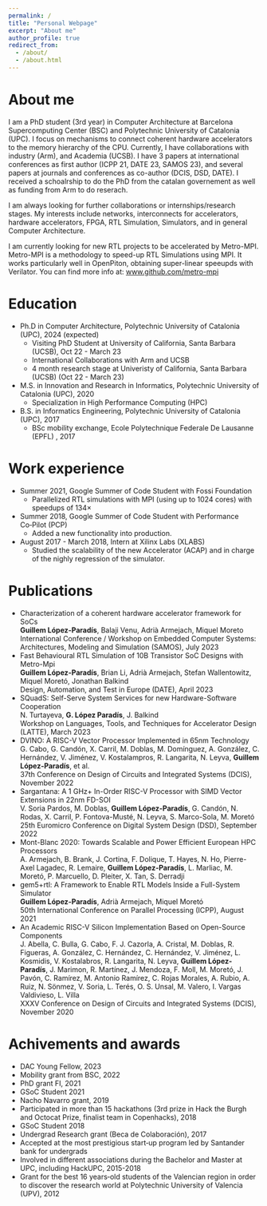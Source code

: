 ```yaml
---
permalink: /
title: "Personal Webpage"
excerpt: "About me"
author_profile: true
redirect_from: 
  - /about/
  - /about.html
---
```


About me 
======

I am a PhD student (3rd year) in Computer Architecture at Barcelona Supercomputing Center (BSC) and Polytechnic University of Catalonia (UPC). I focus on mechanisms to  connect coherent hardware accelerators to the memory hierarchy of the CPU. Currently, I have collaborations with industry (Arm), and Academia (UCSB). I have 3 papers at international conferences as first author (ICPP 21, DATE 23, SAMOS 23), and several papers at journals and conferences as co-author (DCIS, DSD, DATE). I received a schoalrship to do the PhD from the catalan governement as well as funding from Arm to do reserach.  

I am always looking for further collaborations or internships/research stages. My interests include networks, interconnects for accelerators, hardware accelerators, FPGA, RTL Simulation, Simulators, and in general Computer Architecture.

I am currently looking for new RTL projects to be accelerated by Metro-MPI. Metro-MPI is a methodology to speed-up RTL Simulations using MPI. It works particularly well in OpenPiton, obtaining super-linear speeupds with Verilator. You can find more info at: www.github.com/metro-mpi

Education
======
* Ph.D in Computer Architecture, Polytechnic University of Catalonia (UPC), 2024 (expected)
  * Visiting PhD Student at University of California, Santa Barbara (UCSB), Oct 22 - March 23 
  * International Collaborations with Arm and UCSB
  * 4 month research stage at Univeristy of California, Santa Barbara (UCSB) (Oct 22 - March 23)
* M.S. in Innovation and Research in Informatics, Polytechnic University of Catalonia (UPC), 2020
  * Specialization in High Performance Computing (HPC)
* B.S. in Informatics Engineering, Polytechnic University of Catalonia (UPC), 2017
  * BSc mobility exchange, Ecole Polytechnique Federale De Lausanne (EPFL) , 2017

Work experience
======
* Summer 2021, Google Summer of Code Student with Fossi Foundation
  * Parallelized RTL simulations with MPI (using up to 1024 cores) with speedups of 134×
* Summer 2018, Google Summer of Code Student with Performance Co‑Pilot (PCP)
  * Added a new functionality into production.
* August 2017 - March 2018, Intern at Xilinx Labs (XLABS)
  * Studied the scalability of the new Accelerator (ACAP) and in charge of the nighly regression of the simulator.
  


Publications
======
* Characterization of a coherent hardware accelerator framework for SoCs  
**Guillem López-Paradís**, Balaji Venu, Adrià Armejach, Miquel Moreto  
International Conference / Workshop on Embedded Computer Systems: Architectures, Modeling and Simulation (SAMOS), July 2023
* Fast Behavioural RTL Simulation of 10B Transistor SoC Designs with Metro-Mpi  
**Guillem López-Paradís**, Brian Li, Adrià Armejach, Stefan Wallentowitz, Miquel Moretó, Jonathan Balkind  
Design, Automation, and Test in Europe (DATE), April 2023
* SQuadS: Self-Serve System Services for new Hardware-Software Cooperation  
N. Turtayeva, **G. López Paradís**, J. Balkind  
Workshop on Languages, Tools, and Techniques for Accelerator Design (LATTE), March 2023
* DVINO: A RISC-V Vector Processor Implemented in 65nm Technology  
G. Cabo, G. Candón, X. Carril, M. Doblas, M. Domínguez, A. González, C. Hernández, V. Jiménez, V. Kostalampros, R. Langarita, N. Leyva, **Guillem López-Paradís**, et al.  
37th Conference on Design of Circuits and Integrated Systems (DCIS), November 2022
* Sargantana: A 1 GHz+ In-Order RISC-V Processor with SIMD Vector Extensions in 22nm FD-SOI  
V. Soria Pardos, M. Doblas, **Guillem López-Paradís**, G. Candón, N. Rodas, X. Carril, P. Fontova-Musté, N. Leyva, S. Marco-Sola, M. Moretó  
25th Euromicro Conference on Digital System Design (DSD), September 2022
* Mont-Blanc 2020: Towards Scalable and Power Efficient European HPC Processors  
A. Armejach, B. Brank, J. Cortina, F. Dolique, T. Hayes, N. Ho, Pierre-Axel Lagadec, R. Lemaire, **Guillem López-Paradís**, L. Marliac, M. Moretó, P. Marcuello, D. Pleiter, X. Tan, S. Derradji  
* gem5+rtl: A Framework to Enable RTL Models Inside a Full-System Simulator  
**Guillem López-Paradís**, Adrià Armejach, Miquel Moretó  
50th International Conference on Parallel Processing (ICPP), August 2021
* An Academic RISC-V Silicon Implementation Based on Open-Source Components  
J. Abella, C. Bulla, G. Cabo, F. J. Cazorla, A. Cristal, M. Doblas, R. Figueras, A. González, C. Hernández, C. Hernández, V. Jiménez, L. Kosmidis, V. Kostalabros, R. Langarita, N. Leyva, **Guillem López-Paradís**, J. Marimon, R. Martínez, J. Mendoza, F. Moll, M. Moretó, J. Pavón, C. Ramírez, M. Antonio Ramírez, C. Rojas Morales, A. Rubio, A. Ruiz, N. Sönmez, V. Soria, L. Terés, O. S. Unsal, M. Valero, I. Vargas Valdivieso, L. Villa  
XXXV Conference on Design of Circuits and Integrated Systems (DCIS), November 2020

Achivements and awards
======
* DAC Young Fellow, 2023
* Mobility grant from BSC, 2022
* PhD grant FI, 2021
* GSoC Student 2021
* Nacho Navarro grant, 2019
* Participated in more than 15 hackathons (3rd prize in Hack the Burgh and Octocat Prize, finalist team in Copenhacks), 2018
* GSoC Student 2018
* Undergrad Research grant (Beca de Colaboración), 2017
* Accepted at the most prestigious start‑up program led by Santander bank for undergrads
* Involved in different associations during the Bachelor and Master at UPC, including HackUPC, 2015-2018
* Grant for the best 16 years‑old students of the Valencian region in order to discover the research world at Polytechnic University of Valencia (UPV), 2012